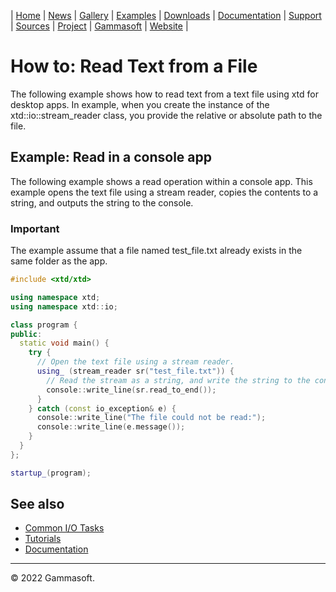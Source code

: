 | [Home](home.md) | [News](news.md) | [Gallery](gallery.md) | [Examples](examples.md) | [Downloads](downloads.md) | [Documentation](documentation.md) | [Support](support.md) | [Sources](https://github.com/gammasoft71/xtd) | [Project](https://sourceforge.net/projects/xtdpro/) | [Gammasoft](gammasoft.md) | [Website](https://gammasoft71.wixsite.com/xtdpro) |

# How to: Read Text from a File

The following example shows how to read text from a text file using xtd for desktop apps. In example, when you create the instance of the xtd::io::stream_reader class, you provide the relative or absolute path to the file.

## Example: Read in a console app

The following example shows a read operation within a console app. This example opens the text file using a stream reader, copies the contents to a string, and outputs the string to the console.

### Important

The example assume that a file named test_file.txt already exists in the same folder as the app.

```c++
#include <xtd/xtd>

using namespace xtd;
using namespace xtd::io;

class program {
public:
  static void main() {
    try {
      // Open the text file using a stream reader.
      using_ (stream_reader sr("test_file.txt")) {
        // Read the stream as a string, and write the string to the console.
        console::write_line(sr.read_to_end());
      }
    } catch (const io_exception& e) {
      console::write_line("The file could not be read:");
      console::write_line(e.message());
    }
  }
};

startup_(program);
```
 
## See also

* [Common I/O Tasks](tutorial_common_io_tasks.md)
* [Tutorials](tutorials.md)
* [Documentation](documentation.md)

______________________________________________________________________________________________

© 2022 Gammasoft.

